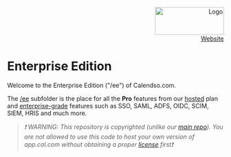<!-- PROJECT LOGO -->
<div align="right">
  <a href="https://github.com/calendso/calendso">
    <img src="https://cal.com/calendso-logo.svg" alt="Logo" width="160" height="65">
  </a><br/>
  <a href="https://cal.com">Website</a>
</div>

# Enterprise Edition

Welcome to the Enterprise Edition ("/ee") of Calendso.com.

The [/ee](https://github.com/calendso/calendso/tree/main/ee) subfolder is the place for all the **Pro** features from our [hosted](https://cal.com/pricing) plan and [enterprise-grade](https://cal.com/enterprise) features such as SSO, SAML, ADFS, OIDC, SCIM, SIEM, HRIS and much more.

> _❗ WARNING: This repository is copyrighted (unlike our [main repo](https://github.com/calendso/calendso)). You are not allowed to use this code to host your own version of app.cal.com without obtaining a proper [license](https://cal.com/enterprise) first❗_
